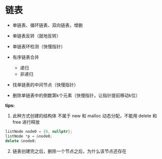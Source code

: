 # 链表
- 单链表、循环链表、双向链表，增删
- 单链表反转（就地反转）
- 单链表环检测（快慢指针）
- 有序链表合并
    - 递归
    - 非递归
  
- 找单链表的中间节点（快慢指针）
- 删除单链表中的倒数第k个元素（快慢指针，让指针提前移动k位）


**tips:**

1. 此种方式创建的结构体 不属于 new 和 malloc 动态分配，不能用 delete 和 free 进行释放
```c++
listNode node0 = {0, nullptr};
listNode *p = &node0;
delete &node0;
```
2. 链表创建完之后，删除一个节点之后，为什么该节点还存在
